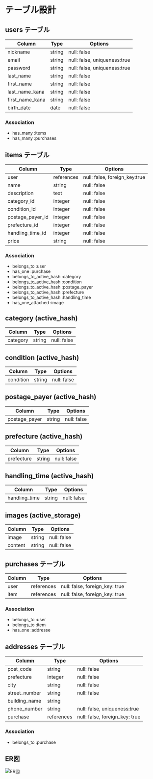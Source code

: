 # テーブル設計

## users テーブル

| Column          | Type   | Options                      |
| --------------- | ------ | ---------------------------- |
| nickname        | string | null: false                  |
| email           | string | null: false, uniqueness:true |
| password        | string | null: false, uniqueness:true |
| last_name       | string | null: false                  |
| first_name      | string | null: false                  |
| last_name_kana  | string | null: false                  |
| first_name_kana | string | null: false                  |
| birth_date      | date   | null: false                  |

### Association

- has_many :items
- has_many :purchases


## items テーブル

| Column           | Type       | Options                       |
| ---------------- | ---------- | ----------------------------  |
| user             | references | null: false, foreign_key:true |
| name             | string     | null: false                   |
| description      | text       | null: false                   |
| category_id      | integer    | null: false                   |
| condition_id     | integer    | null: false                   |
| postage_payer_id | integer    | null: false                   |
| prefecture_id    | integer    | null: false                   |
| handling_time_id | integer    | null: false                   |
| price            | string     | null: false                   |

### Association

- belongs_to :user
- has_one :purchase
- belongs_to_active_hash :category
- belongs_to_active_hash :condition
- belongs_to_active_hash :postage_payer
- belongs_to_active_hash :prefecture
- belongs_to_active_hash :handling_time
- has_one_attached :image


## category (active_hash)

| Column           | Type       | Options        |
| ---------------- | ---------- | -------------- |
| category         | string     | null: false    |

## condition (active_hash)

| Column           | Type       | Options        |
| ---------------- | ---------- | -------------- |
| condition        | string     | null: false    |

## postage_payer (active_hash)

| Column           | Type       | Options        |
| ---------------- | ---------- | -------------- |
| postage_payer    | string     | null: false    |

## prefecture (active_hash)

| Column           | Type       | Options        |
| ---------------- | ---------- | -------------- |
| prefecture       | string     | null: false    |

## handling_time (active_hash)

| Column           | Type       | Options        |
| ---------------- | ---------- | -------------- |
| handling_time    | string     | null: false    |

## images (active_storage)

| Column  | Type       | Options         |
| ------- | ---------- | --------------- |
| image   | string     | null: false     |
| content | string     | null: false     |



## purchases テーブル

| Column | Type       | Options                        |
| ------ | ---------- | ------------------------------ |
| user   | references | null: false, foreign_key: true |
| item   | references | null: false, foreign_key: true |

### Association

- belongs_to :user
- belongs_to :item
- has_one :addresse


## addresses テーブル

| Column        | Type       | Options                        |
| ------------- | ---------- | ------------------------------ |
| post_code     | string     | null: false                    |
| prefecture    | integer    | null: false                    |
| city          | string     | null: false                    |
| street_number | string     | null: false                    |
| building_name | string     |                                |
| phone_number  | string     | null: false, uniqueness:true   |
| purchase      | references | null: false, foreign_key: true |

### Association

- belongs_to :purchase


## ER図

![ER図](https://gyazo.com/33de707aa4d66eebbc2cd3676837d7b1)